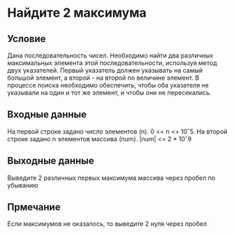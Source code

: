 # Найдите 2 максимума

## Условие
Дана последовательность чисел. Необходимо найти два различных максимальных элемента этой последовательности, используя метод двух указателей. Первый указатель должен указывать на самый большой элемент, а второй - на второй по величине элемент. В процессе поиска необходимо обеспечить, чтобы оба указателя не указывали на один и тот же элемент, и чтобы они не пересекались.

## Входные данные
На первой строке задано число элементов (n). 0 <= n <= 10ˆ5. На второй строке задано n элементов массива (num). |num| <= 2 * 10ˆ9

## Выходные данные
Выведите 2 различных первых максимума массива через пробел по убыванию

## Прмечание
Если максимумов не оказалось, то выведите 2 нуля через пробел